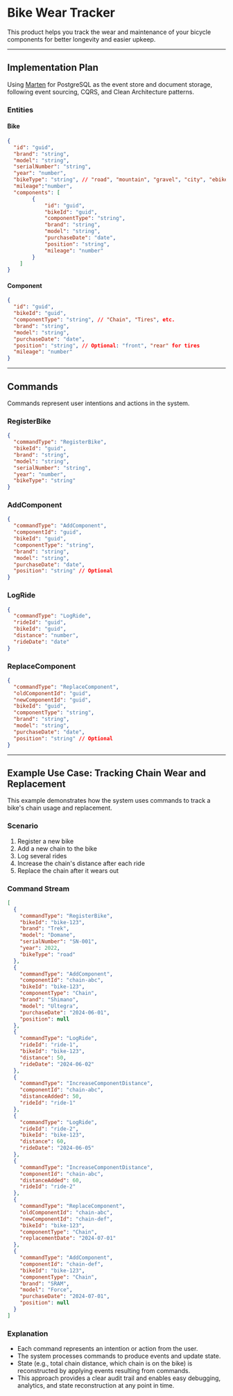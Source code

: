 # Bike Wear Tracker

This product helps you track the wear and maintenance of your bicycle components for better longevity and easier upkeep.

---

## Implementation Plan

Using [Marten](https://martendb.io/introduction.html) for PostgreSQL as the event store and document storage, following event sourcing, CQRS, and Clean Architecture patterns.

### Entities

#### Bike

```json
{
  "id": "guid",
  "brand": "string",
  "model": "string",
  "serialNumber": "string",
  "year": "number",
  "bikeType": "string", // "road", "mountain", "gravel", "city", "ebike", "hybrid"
  "mileage":"number",
  "components": [
        {
            "id": "guid",
            "bikeId": "guid",
            "componentType": "string",
            "brand": "string",
            "model": "string",
            "purchaseDate": "date",
            "position": "string",
            "mileage": "number"
        }
    ]
}
```

#### Component

```json
{
  "id": "guid",
  "bikeId": "guid",
  "componentType": "string", // "Chain", "Tires", etc.
  "brand": "string",
  "model": "string",
  "purchaseDate": "date",
  "position": "string", // Optional: "front", "rear" for tires
  "mileage": "number"
}
```

---

## Commands

Commands represent user intentions and actions in the system.

### RegisterBike

```json
{
  "commandType": "RegisterBike",
  "bikeId": "guid",
  "brand": "string",
  "model": "string",
  "serialNumber": "string",
  "year": "number",
  "bikeType": "string"
}
```

### AddComponent

```json
{
  "commandType": "AddComponent",
  "componentId": "guid",
  "bikeId": "guid",
  "componentType": "string",
  "brand": "string",
  "model": "string",
  "purchaseDate": "date",
  "position": "string" // Optional
}
```

### LogRide

```json
{
  "commandType": "LogRide",
  "rideId": "guid",
  "bikeId": "guid",
  "distance": "number",
  "rideDate": "date"
}
```

### ReplaceComponent

```json
{
  "commandType": "ReplaceComponent",
  "oldComponentId": "guid",
  "newComponentId": "guid",
  "bikeId": "guid",
  "componentType": "string",
  "brand": "string",
  "model": "string",
  "purchaseDate": "date",
  "position": "string" // Optional
}
```

---

## Example Use Case: Tracking Chain Wear and Replacement

This example demonstrates how the system uses commands to track a bike's chain usage and replacement.

### Scenario

1. Register a new bike
2. Add a new chain to the bike
3. Log several rides
4. Increase the chain's distance after each ride
5. Replace the chain after it wears out

### Command Stream

```json
[
  {
    "commandType": "RegisterBike",
    "bikeId": "bike-123",
    "brand": "Trek",
    "model": "Domane",
    "serialNumber": "SN-001",
    "year": 2022,
    "bikeType": "road"
  },
  {
    "commandType": "AddComponent",
    "componentId": "chain-abc",
    "bikeId": "bike-123",
    "componentType": "Chain",
    "brand": "Shimano",
    "model": "Ultegra",
    "purchaseDate": "2024-06-01",
    "position": null
  },
  {
    "commandType": "LogRide",
    "rideId": "ride-1",
    "bikeId": "bike-123",
    "distance": 50,
    "rideDate": "2024-06-02"
  },
  {
    "commandType": "IncreaseComponentDistance",
    "componentId": "chain-abc",
    "distanceAdded": 50,
    "rideId": "ride-1"
  },
  {
    "commandType": "LogRide",
    "rideId": "ride-2",
    "bikeId": "bike-123",
    "distance": 60,
    "rideDate": "2024-06-05"
  },
  {
    "commandType": "IncreaseComponentDistance",
    "componentId": "chain-abc",
    "distanceAdded": 60,
    "rideId": "ride-2"
  },
  {
    "commandType": "ReplaceComponent",
    "oldComponentId": "chain-abc",
    "newComponentId": "chain-def",
    "bikeId": "bike-123",
    "componentType": "Chain",
    "replacementDate": "2024-07-01"
  },
  {
    "commandType": "AddComponent",
    "componentId": "chain-def",
    "bikeId": "bike-123",
    "componentType": "Chain",
    "brand": "SRAM",
    "model": "Force",
    "purchaseDate": "2024-07-01",
    "position": null
  }
]
```

### Explanation

- Each command represents an intention or action from the user.
- The system processes commands to produce events and update state.
- State (e.g., total chain distance, which chain is on the bike) is reconstructed by applying events resulting from commands.
- This approach provides a clear audit trail and enables easy debugging, analytics, and state reconstruction at any point in time.
